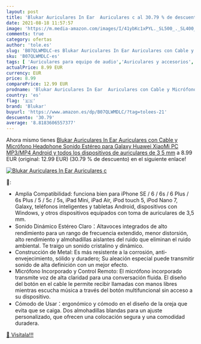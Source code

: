 ```yaml
---
layout: post
title: 'Blukar Auriculares In Ear  Auriculares c al 30.79 % de descuento'
date: 2021-08-18 11:57:57
image: 'https://m.media-amazon.com/images/I/41ybKc1xPYL._SL500_._SL400_.jpg'
comments: true
category: ofertas
author: 'tole.es'
slug: 'B07QLWMDLC-es Blukar Auriculares In Ear Auriculares con Cable y...'
sku: 'B07QLWMDLC-es'
tags: [ 'Auriculares para equipo de audio','Auriculares y accesorios','Electrónica','android','blukar', ]
actualPrice: 8.99 EUR
currency: EUR
price: 8.99
comparePrice: 12.99 EUR
prodname: 'Blukar Auriculares In Ear  Auriculares con Cable y Micrófono Headphone Sonido Estéreo para Galaxy  Huawei  XiaoMi  PC  MP3/MP4 Android y todos los dispositivos de auriculares de 3 5 mm'
country: 'es'
flag: '🇪🇸'
brand: 'Blukar'
buyurl: 'https://www.amazon.es/dp/B07QLWMDLC/?tag=tolees-21'
descuento: '30.79'
average: '8.8183606557377'
---
```


Ahora mismo tienes [Blukar Auriculares In Ear  Auriculares con Cable y Micrófono Headphone Sonido Estéreo para Galaxy  Huawei  XiaoMi  PC  MP3/MP4 Android y todos los dispositivos de auriculares de 3 5 mm](https://www.amazon.es/dp/B07QLWMDLC/?tag=tolees-21) a 8.99 EUR (original: 12.99 EUR) (30.79 %  de descuento) en el siguiente enlace!

[![Blukar Auriculares In Ear  Auriculares c](https://m.media-amazon.com/images/I/41ybKc1xPYL._SL500_._SL400_.jpg)](https://www.amazon.es/dp/B07QLWMDLC/?tag=tolees-21)

🔎:

- Amplia Compatibilidad: funciona bien para iPhone SE / 6 / 6s / 6 Plus / 6s Plus / 5 / 5c / 5s, iPad Mini, iPad Air, iPod touch 5, iPod Nano 7, Galaxy, teléfonos inteligentes y tabletas Android, dispositivos con Windows, y otros dispositivos equipados con toma de auriculares de 3,5 mm.
- Sonido Dinámico Estéreo Claro：Altavoces integrados de alto rendimiento para un rango de frecuencia extendido, menor distorsión, alto rendimiento y almohadillas aislantes del ruido que eliminan el ruido ambiental. Te traigo un sonido cristalino y dinámico.
- Construcción de Metal: Es más resistente a la corrosión, anti-envejecimiento, sólido y duradero; Su aleación especial puede transmitir sonido de alta definición con un mejor efecto.
- Micrófono Incorporado y Control Remoto: El micrófono incorporado transmite voz de alta claridad para una conversación fluida. El diseño del botón en el cable le permite recibir llamadas con manos libres mientras escucha música a través del botón multifuncional sin acceso a su dispositivo.
- Cómodo de Usar：ergonómico y cómodo en el diseño de la oreja que evita que se caiga. Dos almohadillas blandas para un ajuste personalizado, que ofrecen una colocación segura y una comodidad duradera.

[🛒 Visítala!!!](https://www.amazon.es/dp/B07QLWMDLC/?tag=tolees-21)

